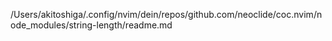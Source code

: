 /Users/akitoshiga/.config/nvim/dein/repos/github.com/neoclide/coc.nvim/node_modules/string-length/readme.md